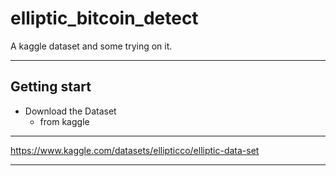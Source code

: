 # elliptic_bitcoin_detect
A kaggle dataset and some trying on it.

-------
## Getting start

- Download the Dataset
  - from kaggle

***
   https://www.kaggle.com/datasets/ellipticco/elliptic-data-set
***
